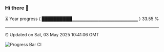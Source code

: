 ### Hi there 👋

⏳ Year progress { ██████████▁▁▁▁▁▁▁▁▁▁▁▁▁▁▁▁▁▁▁▁ } 33.55 %

---

⏰ Updated on Sat, 03 May 2025 10:41:06 GMT

![Progress Bar CI](https://github.com/IshwaranRudhara/GIT-ACTION/workflows/Progress%20Bar%20CI/badge.svg)
